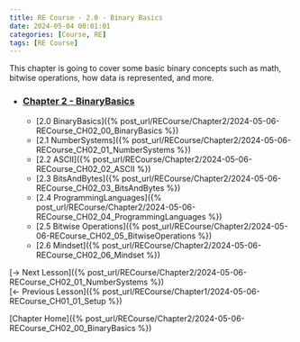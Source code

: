 ```yaml
---
title: RE Course - 2.0 - Binary Basics
date: 2024-05-04 00:01:01
categories: [Course, RE]
tags: [RE Course]
---
```


This chapter is going to cover some basic binary concepts such as math, bitwise operations, how data is represented, and more. 

* ### [Chapter 2 - BinaryBasics]({%post_url/RECourse/Chapter2/2024-05-06-RECourse_CH02_00_BinaryBasics%})
    * [2.0 BinaryBasics]({% post_url/RECourse/Chapter2/2024-05-06-RECourse_CH02_00_BinaryBasics %})
    * [2.1 NumberSystems]({% post_url/RECourse/Chapter2/2024-05-06-RECourse_CH02_01_NumberSystems %})
    * [2.2 ASCII]({% post_url/RECourse/Chapter2/2024-05-06-RECourse_CH02_02_ASCII %})
    * [2.3 BitsAndBytes]({% post_url/RECourse/Chapter2/2024-05-06-RECourse_CH02_03_BitsAndBytes %})
    * [2.4 ProgrammingLanguages]({% post_url/RECourse/Chapter2/2024-05-06-RECourse_CH02_04_ProgrammingLanguages %})
    * [2.5 Bitwise Operations]({% post_url/RECourse/Chapter2/2024-05-06-RECourse_CH02_05_BitwiseOperations %})
    * [2.6 Mindset]({% post_url/RECourse/Chapter2/2024-05-06-RECourse_CH02_06_Mindset %})

[-> Next Lesson]({% post_url/RECourse/Chapter2/2024-05-06-RECourse_CH02_01_NumberSystems %})  
[<- Previous Lesson]({% post_url/RECourse/Chapter1/2024-05-06-RECourse_CH01_01_Setup %})  

[Chapter Home]({% post_url/RECourse/Chapter2/2024-05-06-RECourse_CH02_00_BinaryBasics %})
